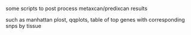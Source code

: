 
some scripts to post process metaxcan/predixcan results

such as manhattan plost, qqplots, table of top genes with corresponding snps by tissue

